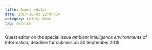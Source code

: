```yaml
---
title: Guest editor
date: 2017-10-03 22:07:04
category: Latest News
tag: service
---
```

Guest editor on the special issue *ambient intelligence environments* of Information, deadline for submission 30 September 2018. 
